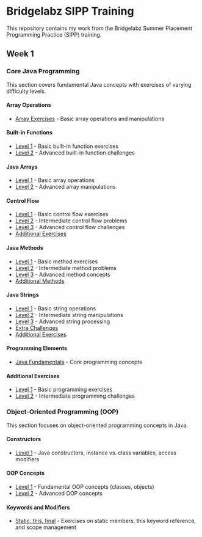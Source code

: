 # Bridgelabz SIPP Training

This repository contains my work from the Bridgelabz Summer Placement Programming Practice (SIPP) training.

## Week 1

### Core Java Programming

This section covers fundamental Java concepts with exercises of varying difficulty levels.

#### Array Operations
- [Array Exercises](https://github.com/Sahilgupta2175/Bridgelabz-SIPP-training/tree/core-java-programming/Array) - Basic array operations and manipulations

#### Built-in Functions
- [Level 1](https://github.com/Sahilgupta2175/Bridgelabz-SIPP-training/tree/core-java-programming/Built-in-Function-practice/level-1) - Basic built-in function exercises
- [Level 2](https://github.com/Sahilgupta2175/Bridgelabz-SIPP-training/tree/core-java-programming/Built-in-Function-practice/level-2) - Advanced built-in function challenges

#### Java Arrays
- [Level 1](https://github.com/Sahilgupta2175/Bridgelabz-SIPP-training/tree/core-java-programming/Java-Arrays/Level-1) - Basic array operations
- [Level 2](https://github.com/Sahilgupta2175/Bridgelabz-SIPP-training/tree/core-java-programming/Java-Arrays/Level-2) - Advanced array manipulations

#### Control Flow
- [Level 1](https://github.com/Sahilgupta2175/Bridgelabz-SIPP-training/tree/core-java-programming/Java-Control-Flows/Level-1) - Basic control flow exercises
- [Level 2](https://github.com/Sahilgupta2175/Bridgelabz-SIPP-training/tree/core-java-programming/Java-Control-Flows/Level-2) - Intermediate control flow problems
- [Level 3](https://github.com/Sahilgupta2175/Bridgelabz-SIPP-training/tree/core-java-programming/Java-Control-Flows/Level-3) - Advanced control flow challenges
- [Additional Exercises](https://github.com/Sahilgupta2175/Bridgelabz-SIPP-training/tree/core-java-programming/control-flows)

#### Java Methods
- [Level 1](https://github.com/Sahilgupta2175/Bridgelabz-SIPP-training/tree/core-java-programming/Java-Methods/Level-1) - Basic method exercises
- [Level 2](https://github.com/Sahilgupta2175/Bridgelabz-SIPP-training/tree/core-java-programming/Java-Methods/Level-2) - Intermediate method problems
- [Level 3](https://github.com/Sahilgupta2175/Bridgelabz-SIPP-training/tree/core-java-programming/Java-Methods/Level-3) - Advanced method concepts
- [Additional Methods](https://github.com/Sahilgupta2175/Bridgelabz-SIPP-training/tree/core-java-programming/Methods)

#### Java Strings
- [Level 1](https://github.com/Sahilgupta2175/Bridgelabz-SIPP-training/tree/core-java-programming/Java-Strings/Level-1) - Basic string operations
- [Level 2](https://github.com/Sahilgupta2175/Bridgelabz-SIPP-training/tree/core-java-programming/Java-Strings/Level-2) - Intermediate string manipulations
- [Level 3](https://github.com/Sahilgupta2175/Bridgelabz-SIPP-training/tree/core-java-programming/Java-Strings/Level-3) - Advanced string processing
- [Extra Challenges](https://github.com/Sahilgupta2175/Bridgelabz-SIPP-training/tree/core-java-programming/Java-Strings/Extra-Questions)
- [Additional Exercises](https://github.com/Sahilgupta2175/Bridgelabz-SIPP-training/tree/core-java-programming/Strings)

#### Programming Elements
- [Java Fundamentals](https://github.com/Sahilgupta2175/Bridgelabz-SIPP-training/tree/core-java-programming/Java-Programming-Elements) - Core programming concepts

#### Additional Exercises
- [Level 1](https://github.com/Sahilgupta2175/Bridgelabz-SIPP-training/tree/core-java-programming/level-1) - Basic programming exercises
- [Level 2](https://github.com/Sahilgupta2175/Bridgelabz-SIPP-training/tree/core-java-programming/level-2) - Intermediate programming challenges

### Object-Oriented Programming (OOP)

This section focuses on object-oriented programming concepts in Java.

#### Constructors
- [Level 1](https://github.com/Sahilgupta2175/Bridgelabz-SIPP-training/tree/oops/Constructors/Level-1) - Java constructors, instance vs. class variables, access modifiers

#### OOP Concepts
- [Level 1](https://github.com/Sahilgupta2175/Bridgelabz-SIPP-training/tree/oops/OOPS/Level-1) - Fundamental OOP concepts (classes, objects)
- [Level 2](https://github.com/Sahilgupta2175/Bridgelabz-SIPP-training/tree/oops/OOPS/Level-2) - Advanced OOP concepts

#### Keywords and Modifiers
- [Static, this, final](https://github.com/Sahilgupta2175/Bridgelabz-SIPP-training/tree/oops/Static-find-this) - Exercises on static members, this keyword reference, and scope management
